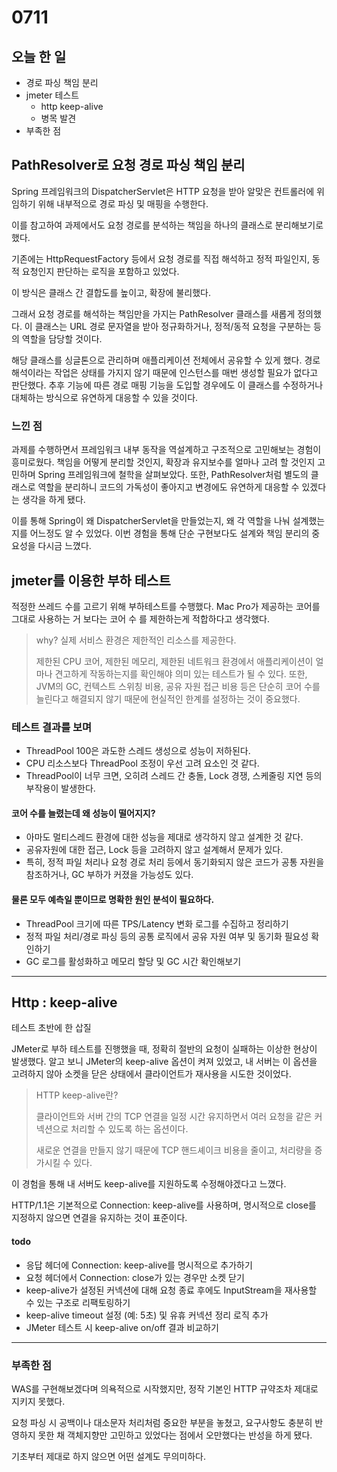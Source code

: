 
# 0711

## 오늘 한 일

- 경로 파싱 책임 분리
- jmeter 테스트
  - http keep-alive
  - 병목 발견
- 부족한 점


## PathResolver로 요청 경로 파싱 책임 분리

Spring 프레임워크의 DispatcherServlet은 HTTP 요청을 받아 알맞은 컨트롤러에 위임하기 위해 내부적으로 경로 파싱 및 매핑을 수행한다. 

이를 참고하여 과제에서도 요청 경로를 분석하는 책임을 하나의 클래스로 분리해보기로 했다.

기존에는 HttpRequestFactory 등에서 요청 경로를 직접 해석하고 정적 파일인지, 동적 요청인지 판단하는 로직을 포함하고 있었다. 

이 방식은 클래스 간 결합도를 높이고, 확장에 불리했다. 

그래서 요청 경로를 해석하는 책임만을 가지는 PathResolver 클래스를 새롭게 정의했다. 
이 클래스는 URL 경로 문자열을 받아 정규화하거나, 정적/동적 요청을 구분하는 등의 역할을 담당할 것이다.

해당 클래스를 싱글톤으로 관리하며 애플리케이션 전체에서 공유할 수 있게 했다. 
경로 해석이라는 작업은 상태를 가지지 않기 때문에 인스턴스를 매번 생성할 필요가 없다고 판단했다. 
추후 기능에 따른 경로 매핑 기능을 도입할 경우에도 이 클래스를 수정하거나 대체하는 방식으로 유연하게 대응할 수 있을 것이다.


### 느낀 점

과제를 수행하면서 프레임워크 내부 동작을 역설계하고 구조적으로 고민해보는 경험이 흥미로웠다. 
책임을 어떻게 분리할 것인지, 확장과 유지보수를 얼마나 고려 할 것인지 고민하며 Spring 프레임워크에 철학을 살펴보았다.
또한, PathResolver처럼 별도의 클래스로 역할을 분리하니 코드의 가독성이 좋아지고 변경에도 유연하게 대응할 수 있겠다는 생각을 하게 됐다.

이를 통해 Spring이 왜 DispatcherServlet을 만들었는지, 왜 각 역할을 나눠 설계했는지를 어느정도 알 수 있었다. 이번 경험을 통해 단순 구현보다도 설계와 책임 분리의 중요성을 다시금 느꼈다.

## jmeter를 이용한 부하 테스트

적정한 쓰레드 수를 고르기 위해 부하테스트를 수행했다.
Mac Pro가 제공하는 코어를 그대로 사용하는 거 보다는 코어 수 를 제한하는게 적합하다고 생각했다.

> why?
> 실제 서비스 환경은 제한적인 리소스를 제공한다. 
> 
> 제한된 CPU 코어, 제한된 메모리, 제한된 네트워크 환경에서 애플리케이션이 얼마나 견고하게 작동하는지를 확인해야 의미 있는 테스트가 될 수 있다. 
> 또한, JVM의 GC, 컨텍스트 스위칭 비용, 공유 자원 접근 비용 등은 단순히 코어 수를 늘린다고 해결되지 않기 때문에 현실적인 한계를 설정하는 것이 중요했다.

### 테스트 결과를 보며

- ThreadPool 100은 과도한 스레드 생성으로 성능이 저하된다.
- CPU 리소스보다 ThreadPool 조정이 우선 고려 요소인 것 같다.
- ThreadPool이 너무 크면, 오히려 스레드 간 충돌, Lock 경쟁, 스케줄링 지연 등의 부작용이 발생한다.


#### 코어 수를 늘렸는데 왜 성능이 떨어지지?
- 아마도 멀티스레드 환경에 대한 성능을 제대로 생각하지 않고 설계한 것 같다.
- 공유자원에 대한 접근, Lock 등을 고려하지 않고 설계해서 문제가 있다.
- 특히, 정적 파일 처리나 요청 경로 처리 등에서 동기화되지 않은 코드가 공통 자원을 참조하거나, GC 부하가 커졌을 가능성도 있다.

#### 물론 모두 예측일 뿐이므로 명확한 원인 분석이 필요하다.

- ThreadPool 크기에 따른 TPS/Latency 변화 로그를 수집하고 정리하기 
- 정적 파일 처리/경로 파싱 등의 공통 로직에서 공유 자원 여부 및 동기화 필요성 확인하기 
- GC 로그를 활성화하고 메모리 할당 및 GC 시간 확인해보기

---
## Http : keep-alive
테스트 초반에 한 삽질

JMeter로 부하 테스트를 진행했을 때, 정확히 절반의 요청이 실패하는 이상한 현상이 발생했다.
알고 보니 JMeter의 keep-alive 옵션이 켜져 있었고, 내 서버는 이 옵션을 고려하지 않아 소켓을 닫은 상태에서 클라이언트가 재사용을 시도한 것이었다.

> HTTP keep-alive란? 
> 
> 클라이언트와 서버 간의 TCP 연결을 일정 시간 유지하면서 여러 요청을 같은 커넥션으로 처리할 수 있도록 하는 옵션이다. 
> 
> 새로운 연결을 만들지 않기 때문에 TCP 핸드셰이크 비용을 줄이고, 처리량을 증가시킬 수 있다.


이 경험을 통해 내 서버도 keep-alive를 지원하도록 수정해야겠다고 느꼈다.

HTTP/1.1은 기본적으로 Connection: keep-alive를 사용하며, 명시적으로 close를 지정하지 않으면 연결을 유지하는 것이 표준이다.

#### todo

- 응답 헤더에 Connection: keep-alive를 명시적으로 추가하기 
- 요청 헤더에서 Connection: close가 있는 경우만 소켓 닫기 
- keep-alive가 설정된 커넥션에 대해 요청 종료 후에도 InputStream을 재사용할 수 있는 구조로 리팩토링하기
- keep-alive timeout 설정 (예: 5초) 및 유휴 커넥션 정리 로직 추가
- JMeter 테스트 시 keep-alive on/off 결과 비교하기

---

### 부족한 점

WAS를 구현해보겠다며 의욕적으로 시작했지만, 정작 기본인 HTTP 규약조차 제대로 지키지 못했다.

요청 파싱 시 공백이나 대소문자 처리처럼 중요한 부분을 놓쳤고, 요구사항도 충분히 반영하지 못한 채 객체지향만 고민하고 있었다는 점에서 오만했다는 반성을 하게 됐다.

기초부터 제대로 하지 않으면 어떤 설계도 무의미하다.









